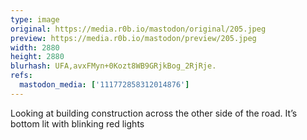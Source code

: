 ```yaml
---
type: image
original: https://media.r0b.io/mastodon/original/205.jpeg
preview: https://media.r0b.io/mastodon/preview/205.jpeg
width: 2880
height: 2880
blurhash: UFA,avxFMyn+0Kozt8WB9GRjkBog_2RjRje.
refs:
  mastodon_media: ['111772858312014876']
---
```


Looking at building construction across the other side of the road. It’s bottom lit with blinking red lights 
